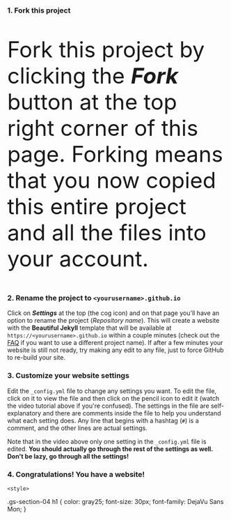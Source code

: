 <div class="gs-section-01" markdown="1">
  
###  1. Fork this project 

Fork this project by clicking the __*Fork*__ button at the top right corner of this page. Forking means that you now copied this entire project and all the files into your account.

</div>

<div class="gs-section-02" markdown="1">

###  2. Rename the project to `<yourusername>.github.io` 

Click on __*Settings*__ at the top (the cog icon) and on that page you'll have an option to rename the project (*Repository name*). This will create a website with the **Beautiful Jekyll** template that will be available at `https://<yourusername>.github.io` within a couple minutes (check out the [FAQ](https://beautifuljekyll.com/faq/#custom-domain) if you want to use a different project name). If after a few minutes your website is still not ready, try making any edit to any file, just to force GitHub to re-build your site.

</div>

<div class="gs-section-03" markdown="1">

###   3. Customize your website settings 

Edit the `_config.yml` file to change any settings you want. To edit the file, click on it to view the file and then click on the pencil icon to edit it (watch the video tutorial above if you're confused).  The settings in the file are self-explanatory and there are comments inside the file to help you understand what each setting does. Any line that begins with a hashtag (`#`) is a comment, and the other lines are actual settings.

Note that in the video above only one setting in the `_config.yml` file is edited. **You should actually go through the rest of the settings as well. Don't be lazy, go through all the settings!**

</div>

<div class="gs-section-04" markdown="1">

###  4. Congratulations! You have a website! 

</div>

<style>

  .gs-section-01 h1 {
  color: CadetBlue; }
  
  .gs-section-01 p {
  font-size: 50px; }
  
 </style>

<style>
  
 .gs-section-02 h1 {
  color: gray25;
  font-size: 30px;
  font-family:Liberation Mono;
  }

   </style>
   
   <style>
  
  .gs-section-03 h1 {
  color: CadetBlue;
  font-size: 50px;
  font-family: Bitstream Vera Sans Mono;
  }
  
     </style>
    
    <style>
  
  .gs-section-04 h1 {
  color: gray25;
  font-size: 30px;
  font-family: DejaVu Sans Mon;
  }
  
</style>
